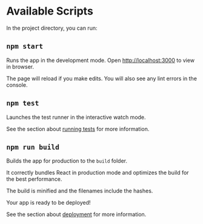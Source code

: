 # Available Scripts

In the project directory, you can run:

## `npm start`

Runs the app in the development mode. Open [http://localhost:3000](http://localhost:3000) to view in browser.

The page will reload if you make edits. You will also see any lint errors in the console.

## `npm test`

Launches the test runner in the interactive watch mode.

See the section about [running tests](https://facebook.github.io/create-react-app/docs/running-tests) for more information.

## `npm run build`

Builds the app for production to the `build` folder.

It correctly bundles React in production mode and optimizes the build for the best performance.

The build is minified and the filenames include the hashes.

Your app is ready to be deployed!

See the section about [deployment](https://facebook.github.io/create-react-app/docs/deployment) for more information.